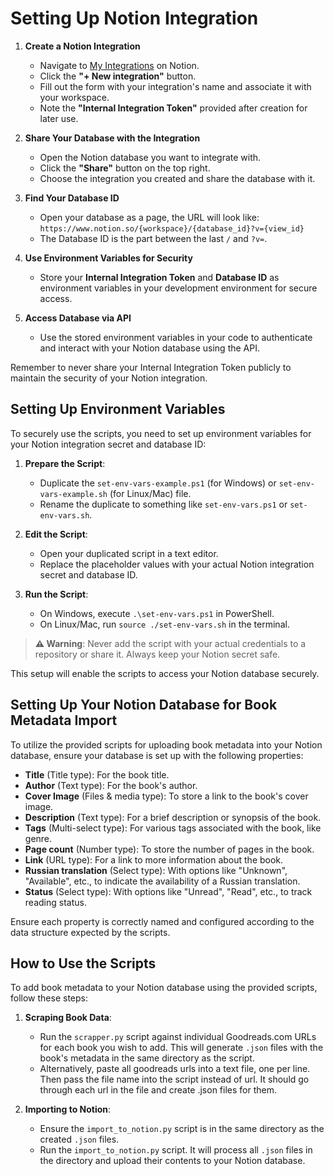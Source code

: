 # Setting Up Notion Integration

1. **Create a Notion Integration**
   - Navigate to [My Integrations](https://www.notion.so/my-integrations) on Notion.
   - Click the **"+ New integration"** button.
   - Fill out the form with your integration's name and associate it with your
   workspace.
   - Note the **"Internal Integration Token"** provided after creation for later
   use.

2. **Share Your Database with the Integration**
   - Open the Notion database you want to integrate with.
   - Click the **"Share"** button on the top right.
   - Choose the integration you created and share the database with it.

3. **Find Your Database ID**
   - Open your database as a page, the URL will look like:
   `https://www.notion.so/{workspace}/{database_id}?v={view_id}`
   - The Database ID is the part between the last `/` and `?v=`.

4. **Use Environment Variables for Security**
   - Store your **Internal Integration Token** and **Database ID** as
   environment variables in your development environment for secure access.

5. **Access Database via API**
   - Use the stored environment variables in your code to authenticate and
   interact with your Notion database using the API.

Remember to never share your Internal Integration Token publicly to maintain the
security of your Notion integration.

## Setting Up Environment Variables

To securely use the scripts, you need to set up environment variables for your
Notion integration secret and database ID:

1. **Prepare the Script**:
   - Duplicate the `set-env-vars-example.ps1` (for Windows) or
   `set-env-vars-example.sh` (for Linux/Mac) file.
   - Rename the duplicate to something like `set-env-vars.ps1` or
   `set-env-vars.sh`.

2. **Edit the Script**:
   - Open your duplicated script in a text editor.
   - Replace the placeholder values with your actual Notion integration secret
   and database ID.

3. **Run the Script**:
   - On Windows, execute `.\set-env-vars.ps1` in PowerShell.
   - On Linux/Mac, run `source ./set-env-vars.sh` in the terminal.

> **⚠️ Warning**: Never add the script with your actual credentials to a
repository or share it. Always keep your Notion secret safe.

This setup will enable the scripts to access your Notion database securely.

## Setting Up Your Notion Database for Book Metadata Import

To utilize the provided scripts for uploading book metadata into your Notion
database, ensure your database is set up with the following properties:

- **Title** (Title type): For the book title.
- **Author** (Text type): For the book's author.
- **Cover Image** (Files & media type): To store a link to the book's cover
image.
- **Description** (Text type): For a brief description or synopsis of the book.
- **Tags** (Multi-select type): For various tags associated with the book, like
genre.
- **Page count** (Number type): To store the number of pages in the book.
- **Link** (URL type): For a link to more information about the book.
- **Russian translation** (Select type): With options like "Unknown",
"Available", etc., to indicate the availability of a Russian translation.
- **Status** (Select type): With options like "Unread", "Read", etc., to track
reading status.

Ensure each property is correctly named and configured according to the data
structure expected by the scripts.

## How to Use the Scripts

To add book metadata to your Notion database using the provided scripts, follow
these steps:

1. **Scraping Book Data**:
   - Run the `scrapper.py` script against individual Goodreads.com URLs for each
   book you wish to add. This will generate `.json` files with the book's
   metadata in the same directory as the script.
   - Alternatively, paste all goodreads urls into a text file, one per line. 
   Then pass the file name into the script instead of url. It should go through each url 
   in the file and create .json files for them.

2. **Importing to Notion**:
   - Ensure the `import_to_notion.py` script is in the same directory as the
   created `.json` files.
   - Run the `import_to_notion.py` script. It will process all `.json` files in
   the directory and upload their contents to your Notion database.
